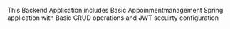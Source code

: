 This Backend Application includes Basic Appoinmentmanagement Spring application with Basic CRUD operations and JWT secuirty configuration
